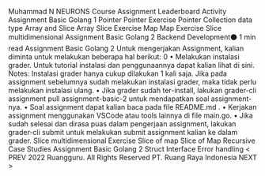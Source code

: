 
Muhammad N
NEURONS
Course Assignment Leaderboard Activity
Assignment Basic Golang 1
Pointer
Pointer
Exercise Pointer
Collection data type
Array and Slice
Array
Slice
Exercise
Map
Map
Exercise
Slice multidimensional
Assignment Basic Golang 2
Backend Development⚫ 1 min read
Assignment Basic Golang 2
Untuk mengerjakan Assignment, kalian diminta untuk melakukan beberapa hal berikut:
0
• Melakukan instalasi grader. Untuk tutorial instalasi dan penggunaannya dapat kalian lihat di sini.
Notes: Instalasi grader hanya cukup dilakukan 1 kali saja. Jika pada assignment sebelumnya sudah melakukan instalasi grader, maka tidak perlu melakukan instalasi ulang.
• Jika grader sudah ter-install, lakukan grader-cli assignment pull assignment-basic-2 untuk mendapatkan soal assignment-nya.
• Soal assignment dapat kalian baca pada file README.md .
• Kerjakan assignment menggunakan VSCode atau tools lainnya di file main.go.
• Jika sudah selesai dan dirasa puas dalam pengerjaan assignment, lakukan grader-cli submit untuk melakukan submit assignment kalian ke dalam grader.
Slice multidimensional
Exercise
Slice of map
Slice of Map
Recursive
Case Studies
Assignment Basic Golang 2
Struct
Interface
Error handling
< PREV
2022 Ruangguru. All Rights Reserved PT. Ruang Raya Indonesia
NEXT >
